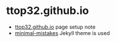# ttop32.github.io
- [ttop32.github.io](https://ttop32.github.io/) page setup note
- [minimal-mistakes](https://github.com/mmistakes/minimal-mistakes) Jekyll theme is used
